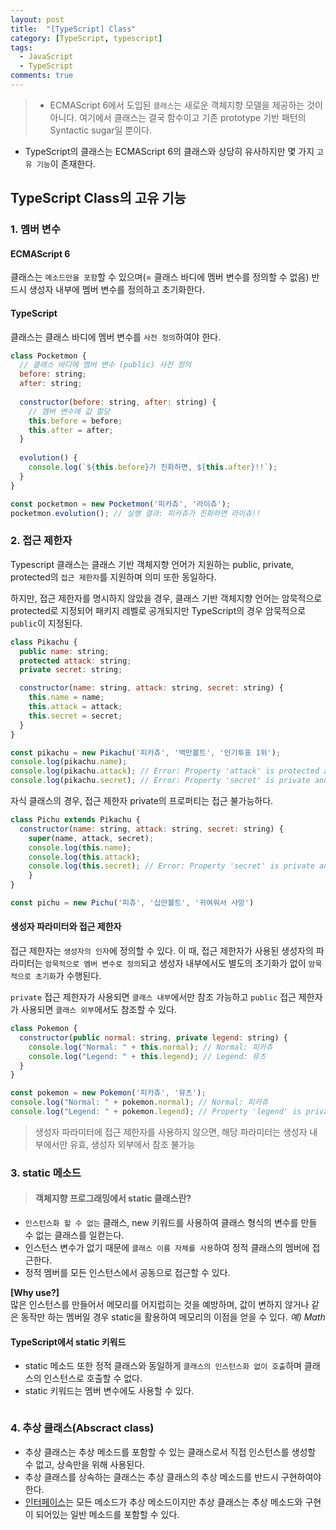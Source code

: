 ```yaml
---
layout: post
title:  "[TypeScript] Class"
category: [TypeScript, typescript]
tags:
  - JavaScript
  - TypeScript
comments: true
---
```


> - ECMAScript 6에서 도입된 `클래스`는 새로운 객체지향 모델을 제공하는 것이 아니다. 여기에서 클래스는 결국 함수이고 기존 prototype 기반 패턴의 Syntactic sugar일 뿐이다.
- TypeScript의 클래스는 ECMAScript 6의 클래스와 상당히 유사하지만 몇 가지 `고유 기능`이 존재한다.

## TypeScript Class의 고유 기능
### 1. 멤버 변수
#### ECMAScript 6
클래스는 `메소드만을 포함`할 수 있으며(= 클래스 바디에 멤버 변수를 정의할 수 없음)  반드시 생성자 내부에 멤버 변수를 정의하고 초기화한다.

#### TypeScript
클래스는 클래스 바디에 멤버 변수를 `사전 정의`하여야 한다.

```javascript
class Pocketmon {
  // 클래스 바디에 멤버 변수 (public) 사전 정의
  before: string;
  after: string;
  
  constructor(before: string, after: string) {
    // 멤버 변수에 값 할당
    this.before = before;
    this.after = after;
  }
  
  evolution() {
    console.log(`${this.before}가 진화하면, ${this.after}!!`);
  }
}

const pocketmon = new Pocketmon('피카츄', '라이츄');
pocketmon.evolution(); // 실행 결과: 피카츄가 진화하면 라이츄!!
```

### 2. 접근 제한자
Typescript 클래스는 클래스 기반 객체지향 언어가 지원하는 public, private, protected의 `접근 제한자`를 지원하며 의미 또한 동일하다.

하지만, 접근 제한자를 명시하지 않았을 경우, 클래스 기반 객체지향 언어는 암묵적으로 protected로 지정되어 패키지 레벨로 공개되지만 TypeScript의 경우 암묵적으로 `public`이 지정된다.

```javascript
class Pikachu {
  public name: string;
  protected attack: string;
  private secret: string;

  constructor(name: string, attack: string, secret: string) {
    this.name = name;
    this.attack = attack;
    this.secret = secret;
  }
}

const pikachu = new Pikachu('피카츄', '백만볼트', '인기투표 1위');
console.log(pikachu.name);
console.log(pikachu.attack); // Error: Property 'attack' is protected and only accessible within class 'Pikachu' and its subclasses.
console.log(pikachu.secret); // Error: Property 'secret' is private and only accessible within class 'Pikachu'.
```

자식 클래스의 경우, 접근 제한자 private의 프로퍼티는 접근 불가능하다.

```javascript
class Pichu extends Pikachu {
  constructor(name: string, attack: string, secret: string) {
    super(name, attack, secret);
    console.log(this.name);
    console.log(this.attack);
    console.log(this.secret); // Error: Property 'secret' is private and only accessible within class 'Pikachu'.
    }
}

const pichu = new Pichu('피츄', '십만볼트', '귀여워서 사망')
```

#### 생성자 파라미터와 접근 제한자
접근 제한자는 `생성자의 인자`에 정의할 수 있다. 이 때, 접근 제한자가 사용된 생성자의 파라미터는 `암묵적으로 멤버 변수로 정의`되고 생성자 내부에서도 별도의 초기화가 없이 `암묵적으로 초기화`가 수행된다.

`private` 접근 제한자가 사용되면 `클래스 내부`에서만 참조 가능하고 `public` 접근 제한자가 사용되면 `클래스 외부`에서도 참조할 수 있다.

```javascript
class Pokemon {
  constructor(public normal: string, private legend: string) {
    console.log("Normal: " + this.normal); // Normal: 피카츄
    console.log("Legend: " + this.legend); // Legend: 뮤츠
  }
}

const pokemon = new Pokemon('피카츄', '뮤츠');
console.log("Normal: " + pokemon.normal); // Normal: 피카츄
console.log("Legend: " + pokemon.legend); // Property 'legend' is private and only accessible within class 'Pokemon'.
```

> 생성자 파라미터에 접근 제한자를 사용하지 않으면, 해당 파라미터는 생성자 내부에서만 유효, 생성자 외부에서 참조 불가능

### 3. static 메소드
> #### 객체지향 프로그래밍에서 static 클래스란?
- `인스턴스화 할 수 없는` 클래스, new 키워드를 사용하여 클래스 형식의 변수를 만들 수 없는 클래스를 일컫는다. 
- 인스턴스 변수가 없기 때문에 `클래스 이름 자체를 사용`하여 정적 클래스의 멤버에 접근한다.
- 정적 멤버를 모든 인스턴스에서 공동으로 접근할 수 있다.
>
**[Why use?]** <br /> 
많은 인스턴스를 만들어서 메모리를 어지럽히는 것을 예방하며, 값이 변하지 않거나 같은 동작만 하는 멤버일 경우 static을 활용하여 메모리의 이점을 얻을 수 있다. *예) Math*

#### TypeScript에서 static 키워드
- static 메소드 또한 정적 클래스와 동일하게 `클래스의 인스턴스화 없이 호출`하며 클래스의 인스턴스로 호출할 수 없다.
- static 키워드는 멤버 변수에도 사용할 수 있다.

```javascript

```

### 4. 추상 클래스(Abscract class)
- 추상 클래스는 추상 메소드를 포함할 수 있는 클래스로서 직접 인스턴스를 생성할 수 없고, 상속만을 위해 사용된다.
- 추상 클래스를 상속하는 클래스는 추상 클래스의 추상 메소드를 반드시 구현하여야 한다.
- [인터페이스]()는 모든 메소드가 추상 메소드이지만 추상 클래스는 추상 메소드와 구현이 되어있는 일반 메소드를 포함할 수 있다.

```javascript

```